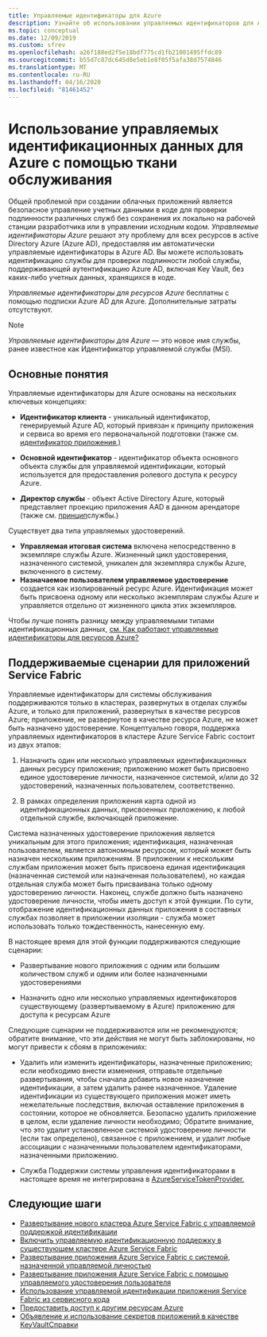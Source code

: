 ```yaml
---
title: Управляемые идентификаторы для Azure
description: Узнайте об использовании управляемых идентификаторов для Azure с помощью service Fabric.
ms.topic: conceptual
ms.date: 12/09/2019
ms.custom: sfrev
ms.openlocfilehash: a26f188ed2f5e18bdf775cd1fb21001495ffdc89
ms.sourcegitcommit: b55d7c87dc645d8e5eb1e8f05f5afa38d7574846
ms.translationtype: MT
ms.contentlocale: ru-RU
ms.lasthandoff: 04/16/2020
ms.locfileid: "81461452"
---
```

# <a name="using-managed-identities-for-azure-with-service-fabric"></a>Использование управляемых идентификационных данных для Azure с помощью ткани обслуживания

Общей проблемой при создании облачных приложений является безопасное управление учетных данными в коде для проверки подлинности различных служб без сохранения их локально на рабочей станции разработчика или в управлении исходным кодом. *Управляемые идентификаторы Azure* решают эту проблему для всех ресурсов в active Directory Azure (Azure AD), предоставляя им автоматически управляемые идентификаторы в Azure AD. Вы можете использовать идентификацию службы для проверки подлинности любой службы, поддерживающей аутентификацию Azure AD, включая Key Vault, без каких-либо учетных данных, хранящихся в коде.

*Управляемые идентификаторы для ресурсов Azure* бесплатны с помощью подписки Azure AD для Azure. Дополнительные затраты отсутствуют.

> [!NOTE]
> *Управляемые идентификаторы для Azure* — это новое имя службы, ранее известное как Идентификатор управляемой службы (MSI).

## <a name="concepts"></a>Основные понятия

Управляемые идентификаторы для Azure основаны на нескольких ключевых концепциях:

- **Идентификатор клиента** - уникальный идентификатор, генерируемый Azure AD, который привязан к принципу приложения и сервиса во время его первоначальной подготовки (также см. [идентификатор приложения.)](/azure/active-directory/develop/developer-glossary#application-id-client-id)

- **Основной идентификатор** - идентификатор объекта основного объекта службы для управляемой идентификации, который используется для предоставления ролевого доступа к ресурсу Azure.

- **Директор службы** - объект Active Directory Azure, который представляет проекцию приложения AAD в данном арендаторе (также см. [принцип](../active-directory/develop/developer-glossary.md#service-principal-object)службы.)

Существует два типа управляемых удостоверений.

- **Управляемая итоговая система** включена непосредственно в экземпляре службы Azure.  Жизненный цикл удостоверения, назначенного системой, уникален для экземпляра службы Azure, включенного в систему.
- **Назначаемое пользователем управляемое удостоверение** создается как изолированный ресурс Azure. Идентификация может быть присвоена одному или несколько экземплярам службы Azure и управляется отдельно от жизненного цикла этих экземпляров.

Чтобы лучше понять разницу между управляемыми типами идентификационных данных, [см. Как работают управляемые идентификаторы для ресурсов Azure?](../active-directory/managed-identities-azure-resources/overview.md#how-does-the-managed-identities-for-azure-resources-work)

## <a name="supported-scenarios-for-service-fabric-applications"></a>Поддерживаемые сценарии для приложений Service Fabric

Управляемые идентификаторы для системы обслуживания поддерживаются только в кластерах, развернутых в отделах службы Azure, и только для приложений, развернутых в качестве ресурсов Azure; приложение, не развернутое в качестве ресурса Azure, не может быть назначено удостоверение. Концептуально говоря, поддержка управляемых идентификаторов в кластере Azure Service Fabric состоит из двух этапов:

1. Назначить один или несколько управляемых идентификационных данных ресурсу приложения; приложению может быть присвоено единое удостоверение личности, назначенное системой, и/или до 32 удостоверений, назначенных пользователем, соответственно.

2. В рамках определения приложения карта одной из идентификационных данных, присвоенных приложению, к любой отдельной службе, включающей приложение.

Система назначенных удостоверение приложения является уникальным для этого приложения; идентификация, назначенная пользователем, является автономным ресурсом, который может быть назначен нескольким приложениям. В приложении к нескольким службам приложения может быть присвоена единая идентификация (назначенная системой или назначенная пользователем), но каждая отдельная служба может быть присваивана только одному удостоверению личности. Наконец, службе должно быть назначено удостоверение личности, чтобы иметь доступ к этой функции. По сути, отображение идентификационных данных приложения в составных службах позволяет в приложении изоляции - служба может использовать только тождественность, нанесенную ему.  

В настоящее время для этой функции поддерживаются следующие сценарии:

- Развертывание нового приложения с одним или большим количеством служб и одним или более назначенными удостоверениями

- Назначить одно или несколько управляемых идентификаторов существующему (развертываемому в Azure) приложению для доступа к ресурсам Azure

Следующие сценарии не поддерживаются или не рекомендуются; обратите внимание, что эти действия не могут быть заблокированы, но могут привести к сбоям в приложениях:

- Удалить или изменить идентификаторы, назначенные приложению; если необходимо внести изменения, отправьте отдельные развертывания, чтобы сначала добавить новое назначение идентификации, а затем удалить ранее назначенное. Удаление идентификации из существующего приложения может иметь нежелательные последствия, включая оставление приложения в состоянии, которое не обновляется. Безопасно удалить приложение в целом, если удаление личности необходимо; Обратите внимание, что это удалит установленное системой удостоверение личности (если так определено), связанное с приложением, и удалит любые ассоциации с назначенными пользователем идентификаторами, назначенными приложению.

- Служба Поддержки системы управления идентификаторами в настоящее время не интегрирована в [AzureServiceTokenProvider.](../key-vault/general/service-to-service-authentication.md)

## <a name="next-steps"></a>Следующие шаги

- [Развертывание нового кластера Azure Service Fabric с управляемой поддержкой идентификации](./configure-new-azure-service-fabric-enable-managed-identity.md)
- [Включить управляемую идентификационную поддержку в существующем кластере Azure Service Fabric](./configure-existing-cluster-enable-managed-identity-token-service.md)
- [Развертывание приложения Azure Service Fabric с системой, назначенной управляемой личностью](./how-to-deploy-service-fabric-application-system-assigned-managed-identity.md)
- [Развертывание приложения Azure Service Fabric с помощью управляемого удостоверения пользователя](./how-to-deploy-service-fabric-application-user-assigned-managed-identity.md)
- [Использование управляемой идентификации приложения Service Fabric из сервисного кода](./how-to-managed-identity-service-fabric-app-code.md)
- [Предоставить доступ к другим ресурсам Azure](./how-to-grant-access-other-resources.md)
- [Объявление и использование секретов приложений в качестве KeyVaultСправки](./service-fabric-keyvault-references.md)
